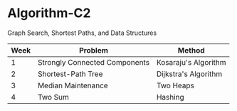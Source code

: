 # Algorithm-C2

Graph Search, Shortest Paths, and Data Structures


| Week  | 	          Problem            |     Method    |
| ----- | ------------------------------ | ------------- |
|   1   | Strongly Connected Components  | Kosaraju's Algorithm |
|   2   |            Shortest-Path Tree  | Dijkstra's Algorithm |
|   3   |            Median Maintenance  |            Two Heaps |
|   4   |            Two Sum    |            Hashing |
